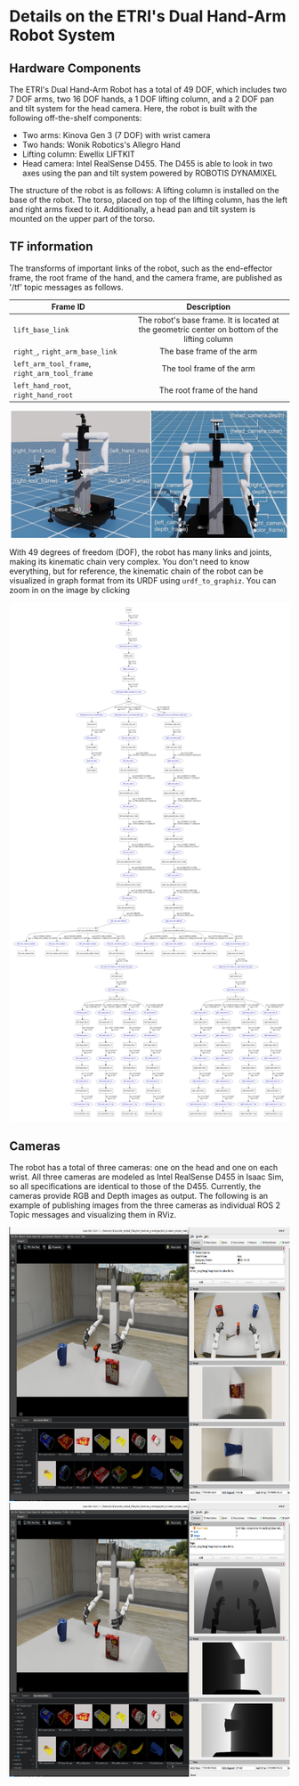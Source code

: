 # Details on the ETRI's Dual Hand-Arm Robot System

## Hardware Components

The ETRI's Dual Hand-Arm Robot has a total of 49 DOF, which includes two 7 DOF arms, two 16 DOF hands, a 1 DOF lifting column, and a 2 DOF pan and tilt system for the head camera. Here, the robot is built with the following off-the-shelf components:
- Two arms: Kinova Gen 3 (7 DOF) with wrist camera
- Two hands: Wonik Robotics's Allegro Hand
- Lifting column: Ewellix LIFTKIT
- Head camera: Intel RealSense D455. The D455 is able to look in two axes using the pan and tilt system powered by ROBOTIS DYNAMIXEL

The structure of the robot is as follows: A lifting column is installed on the base of the robot. The torso, placed on top of the lifting column, has the left and right arms fixed to it. Additionally, a head pan and tilt system is mounted on the upper part of the torso.

## TF information

The transforms of important links of the robot, such as the end-effector frame, the root frame of the hand, and the camera frame, are published as '/tf' topic messages as follows.

| Frame ID  | Description |
|---|:---:|
| `lift_base_link` | The robot's base frame. It is located at the geometric center on bottom of the lifting column |
| `right_`, `right_arm_base_link` | The base frame of the arm |
| `left_arm_tool_frame`, `right_arm_tool_frame` | The tool frame of the arm |
| `left_hand_root`, `right_hand_root` | The root frame of the hand |

![Frames](https://github.com/DonghyungKim/ETRI-Dual-Hand-Arm-Robot/blob/main/docs/robot_frames.jpg)

With 49 degrees of freedom (DOF), the robot has many links and joints, making its kinematic chain very complex. You don't need to know everything, but for reference, the kinematic chain of the robot can be visualized in graph format from its URDF using `urdf_to_graphiz`. You can zoom in on the image by clicking

<center><img src="https://github.com/DonghyungKim/ETRI-Dual-Hand-Arm-Robot/blob/main/docs/kinematic_chain_etri_dual_hand_arm.jpg" width="655" height="932"/></center>

## Cameras

The robot has a total of three cameras: one on the head and one on each wrist. All three cameras are modeled as Intel RealSense D455 in Isaac Sim, so all specifications are identical to those of the D455. Currently, the cameras provide RGB and Depth images as output. The following is an example of publishing images from the three cameras as individual ROS 2 Topic messages and visualizing them in RViz.

<center><img src="https://github.com/DonghyungKim/ETRI-Dual-Hand-Arm-Robot/blob/main/docs/example_camera_rgb_img.png" width="700" height="492"/></center>
<center><img src="https://github.com/DonghyungKim/ETRI-Dual-Hand-Arm-Robot/blob/main/docs/example_camera_depth_img.png" width="700" height="492"/></center>
